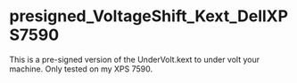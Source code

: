 # presigned_VoltageShift_Kext_DellXPS7590
This is a pre-signed version of the UnderVolt.kext to under volt your machine. Only tested on my XPS 7590.
